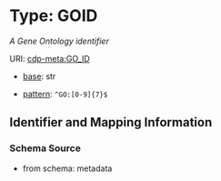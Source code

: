 # Type: GOID




_A Gene Ontology identifier_



URI: [cdp-meta:GO_ID](metadataGO_ID)

* [base](https://w3id.org/linkml/base): str




* [pattern](https://w3id.org/linkml/pattern): `^GO:[0-9]{7}$`






## Identifier and Mapping Information







### Schema Source


* from schema: metadata



